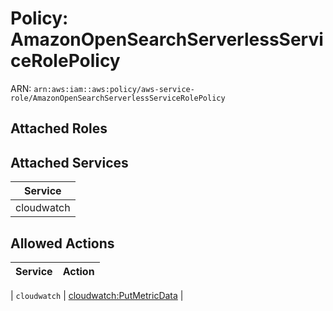 # Policy: AmazonOpenSearchServerlessServiceRolePolicy

ARN: `arn:aws:iam::aws:policy/aws-service-role/AmazonOpenSearchServerlessServiceRolePolicy`

## Attached Roles

## Attached Services

| Service |
|---------|
| cloudwatch |

## Allowed Actions

| Service | Action |
|:-------:|--------|

| `cloudwatch` | [cloudwatch:PutMetricData](../actions.md#cloudwatch:putmetricdata) |
